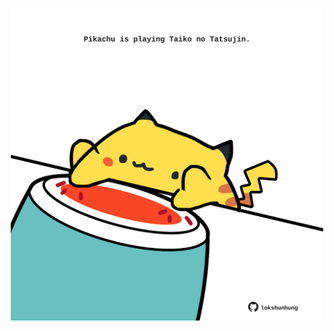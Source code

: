 <!-- built at 06/12/2021, 23:02:26 UTC -->
<p align="center">
  <img width="500" height="500" src="./ReadmeImage.svg">
</p>

